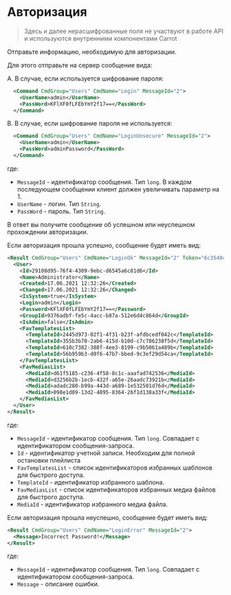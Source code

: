# Авторизация

> Здесь и далее нерасшифрованные поля не участвуют в работе API и используются внутренними компонентами Carrot

Отправьте информацию, необходимую для авторизации.

Для этого отправьте на сервер сообщение вида:

A. В случае, если используется шифрование пароля:

  ```xml
    <Command CmdGroup="Users" CmdName="Login" MessageId="2">
      <UserName>admin</UserName>
      <PassWord>KFlXF0fLFEbYmY2f17==</PassWord>  
    </Command>
  ```

B. В случае, если шифрование пароля не используется:

  ```xml
    <Command CmdGroup="Users" CmdName="LoginUnsecure" MessageId="2">
      <UserName>admin</UserName>
      <PassWord>adminPassword</PassWord>  
    </Command>
  ```

  где:

- `MessageId` - идентификатор сообщения. Тип `long`. В каждом последующем    сообщении клиент должен увеличивать параметр на 1.
- `UserName` - логин. Тип `String`.
- `PassWord` - пароль. Тип `String`.

В ответ вы получите сообщение об успешном или неуспешном прохождении авторизации.

Если авторизация прошла успешно, сообщение будет иметь вид:

```xml
<Result CmdGroup="Users" CmdName="LoginOk" MessageId="2" Token="6c3540c6-a1dd-4496-abf8-b5c95a6281e0">
  <User>
    <Id>29108d95-76f4-4309-9ebc-d6545a6c81d6</Id>
    <Name>Administrator</Name>
    <Created>17.06.2021 12:32:26</Created>
    <Changed>17.06.2021 12:32:26</Changed>
    <IsSystem>true</IsSystem>
    <Login>admin</Login>
    <Password>KFlXF0fLFEbYmY2f17==</Password>
    <GroupId>9376adbf-fe5c-4acc-b87a-512e6d4c864d</GroupId>
    <IsAdmin>false</IsAdmin>
    <FavTemplatesList>
      <TemplateId>2445d973-02f1-4f31-b23f-afdbcedf042c</TemplateId>
      <TemplateId>355b3b70-2ab6-415d-b10d-c7c786238f5d</TemplateId>
      <TemplateId>610c7382-388f-4ee3-8199-c9b5061a489b</TemplateId>
      <TemplateId>56b959b3-d0f6-47b7-bbed-9c3ef29d54ca</TemplateId>
    </FavTemplatesList>
    <FavMediasList>
      <MediaId>d61f5185-c236-4f58-8c1c-aaafad742536</MediaId>
      <MediaId>d3256b2b-1ecb-432f-a65e-26aadc73921b</MediaId>
      <MediaId>adadc280-b99a-443d-a689-1e532501d76d</MediaId>
      <MediaId>098e1d89-13d2-4895-8364-26f1d138a33f</MediaId>
    </FavMediasList>
  </User>
</Result>
```

где:

- `MessageId` - идентификатор сообщения. Тип `long`. Совпадает с идентификатором сообщения-запроса.
- `Id` - идентификатор учетной записи. Необходим для полной остановки плейлиста
- `FavTemplatesList` - список идентификаторов избранных шаблонов для быстрого доступа.
- `TemplateId` - идентификатор избранного шаблона.
- `FavMediasList` - список идентификаторов избранных медиа файлов для быстрого доступа.
- `MediaId` - идентификатор избранного медиа файла.

Если авторизация прошла неуспешно, сообщение будет иметь вид:

```xml
<Result CmdGroup="Users" CmdName="LoginError" MessageId="2">
  <Message>Incorrect Password!</Message>
</Result>
```

где:

- `MessageId` - идентификатор сообщения. Тип `long`. Совпадает с идентификатором сообщения-запроса.
- `Message` - описание ошибки.
